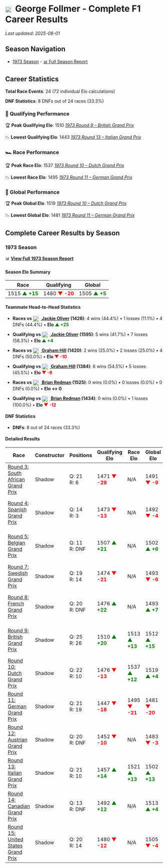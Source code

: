 # <img src="https://upload.wikimedia.org/wikipedia/commons/a/a4/Flag_of_the_United_States.svg" alt="United States" width="20" height="auto" style="vertical-align: middle; margin-right: 5px;" onerror="this.outerHTML='🇺🇸'; this.style.marginRight='5px';"/> George Follmer - Complete F1 Career Results

*Last updated: 2025-08-01*

## Season Navigation

- [1973 Season](#1973-season) - [📊 Full Season Report](../seasons/1973-season-report)

## Career Statistics

**Total Race Events**: 24 (72 individual Elo calculations)

**DNF Statistics**: 8 DNFs out of 24 races (33.3%)

### 🏁 Qualifying Performance

🏆 **Peak Qualifying Elo**: 1510
   *[1973 Round 9 – British Grand Prix](../seasons/1973-season-report#round-9-british-grand-prix)*

📉 **Lowest Qualifying Elo**: 1443
   *[1973 Round 13 – Italian Grand Prix](../seasons/1973-season-report#round-13-italian-grand-prix)*

### 🏎️ Race Performance

🏆 **Peak Race Elo**: 1537
   *[1973 Round 10 – Dutch Grand Prix](../seasons/1973-season-report#round-10-dutch-grand-prix)*

📉 **Lowest Race Elo**: 1495
   *[1973 Round 11 – German Grand Prix](../seasons/1973-season-report#round-11-german-grand-prix)*

### 🌟 Global Performance

🏆 **Peak Global Elo**: 1519
   *[1973 Round 10 – Dutch Grand Prix](../seasons/1973-season-report#round-10-dutch-grand-prix)*

📉 **Lowest Global Elo**: 1481
   *[1973 Round 11 – German Grand Prix](../seasons/1973-season-report#round-11-german-grand-prix)*


## Complete Career Results by Season

### 1973 Season

📊 **[View Full 1973 Season Report](../seasons/1973-season-report)**

#### Season Elo Summary

| Race | Qualifying | Global |
|------|------------|--------|
| 1515 **<span style="color: green;">▲ +15</span>** | 1480 **<span style="color: red;">▼ -20</span>** | 1505 **<span style="color: green;">▲ +5</span>** |

#### Teammate Head-to-Head Statistics

- **Races vs [<img src="https://upload.wikimedia.org/wikipedia/commons/thumb/8/83/Flag_of_the_United_Kingdom_%283-5%29.svg/512px-Flag_of_the_United_Kingdom_%283-5%29.svg.png?20250726143817" alt="United Kingdom" width="20" height="auto" style="vertical-align: middle; margin-right: 5px;" onerror="this.outerHTML='🇬🇧'; this.style.marginRight='5px';"/> Jackie Oliver](jackie-oliver) (1428)**: 4 wins (44.4%) • 1 losses (11.1%) • 4 DNFs (44.4%) • **Elo <span style="color: green;">▲ +25</span>**
- **Qualifying vs [<img src="https://upload.wikimedia.org/wikipedia/commons/thumb/8/83/Flag_of_the_United_Kingdom_%283-5%29.svg/512px-Flag_of_the_United_Kingdom_%283-5%29.svg.png?20250726143817" alt="United Kingdom" width="20" height="auto" style="vertical-align: middle; margin-right: 5px;" onerror="this.outerHTML='🇬🇧'; this.style.marginRight='5px';"/> Jackie Oliver](jackie-oliver) (1595)**: 5 wins (41.7%) • 7 losses (58.3%) • **Elo <span style="color: green;">▲ +4</span>**

- **Races vs [<img src="https://upload.wikimedia.org/wikipedia/commons/thumb/8/83/Flag_of_the_United_Kingdom_%283-5%29.svg/512px-Flag_of_the_United_Kingdom_%283-5%29.svg.png?20250726143817" alt="United Kingdom" width="20" height="auto" style="vertical-align: middle; margin-right: 5px;" onerror="this.outerHTML='🇬🇧'; this.style.marginRight='5px';"/> Graham Hill](graham-hill) (1420)**: 2 wins (25.0%) • 2 losses (25.0%) • 4 DNFs (50.0%) • **Elo <span style="color: red;">▼ -10</span>**
- **Qualifying vs [<img src="https://upload.wikimedia.org/wikipedia/commons/thumb/8/83/Flag_of_the_United_Kingdom_%283-5%29.svg/512px-Flag_of_the_United_Kingdom_%283-5%29.svg.png?20250726143817" alt="United Kingdom" width="20" height="auto" style="vertical-align: middle; margin-right: 5px;" onerror="this.outerHTML='🇬🇧'; this.style.marginRight='5px';"/> Graham Hill](graham-hill) (1384)**: 6 wins (54.5%) • 5 losses (45.5%) • **Elo <span style="color: red;">▼ -9</span>**

- **Races vs [<img src="https://upload.wikimedia.org/wikipedia/commons/thumb/8/83/Flag_of_the_United_Kingdom_%283-5%29.svg/512px-Flag_of_the_United_Kingdom_%283-5%29.svg.png?20250726143817" alt="United Kingdom" width="20" height="auto" style="vertical-align: middle; margin-right: 5px;" onerror="this.outerHTML='🇬🇧'; this.style.marginRight='5px';"/> Brian Redman](brian-redman) (1525)**: 0 wins (0.0%) • 0 losses (0.0%) • 0 DNFs (0.0%) • **Elo ↔ 0**
- **Qualifying vs [<img src="https://upload.wikimedia.org/wikipedia/commons/thumb/8/83/Flag_of_the_United_Kingdom_%283-5%29.svg/512px-Flag_of_the_United_Kingdom_%283-5%29.svg.png?20250726143817" alt="United Kingdom" width="20" height="auto" style="vertical-align: middle; margin-right: 5px;" onerror="this.outerHTML='🇬🇧'; this.style.marginRight='5px';"/> Brian Redman](brian-redman) (1434)**: 0 wins (0.0%) • 1 losses (100.0%) • **Elo <span style="color: red;">▼ -12</span>**

#### DNF Statistics

- **DNFs**: 8 out of 24 races (33.3%)

#### Detailed Results

| Race | Constructor | Positions | Qualifying Elo | Race Elo | Global Elo | Teammate |
|------|-------------|-----------|----------------|----------|------------|----------|
| [Round 3: South African Grand Prix](../seasons/1973-season-report#round-3-south-african-grand-prix) | Shadow | Q: 21<br/>R: 6 | 1471 **<span style="color: red;">▼ -29</span>** | N/A | 1491 **<span style="color: red;">▼ -9</span>** | [<img src="https://upload.wikimedia.org/wikipedia/commons/thumb/8/83/Flag_of_the_United_Kingdom_%283-5%29.svg/512px-Flag_of_the_United_Kingdom_%283-5%29.svg.png?20250726143817" alt="United Kingdom" width="20" height="auto" style="vertical-align: middle; margin-right: 5px;" onerror="this.outerHTML='🇬🇧'; this.style.marginRight='5px';"/> Jackie Oliver](jackie-oliver)<br/>Q: 14<br/>R: DNF |
| [Round 4: Spanish Grand Prix](../seasons/1973-season-report#round-4-spanish-grand-prix) | Shadow | Q: 14<br/>R: 3 | 1473 **<span style="color: red;">▼ -13</span>** | N/A | 1492 **<span style="color: red;">▼ -4</span>** | [<img src="https://upload.wikimedia.org/wikipedia/commons/thumb/8/83/Flag_of_the_United_Kingdom_%283-5%29.svg/512px-Flag_of_the_United_Kingdom_%283-5%29.svg.png?20250726143817" alt="United Kingdom" width="20" height="auto" style="vertical-align: middle; margin-right: 5px;" onerror="this.outerHTML='🇬🇧'; this.style.marginRight='5px';"/> Graham Hill](graham-hill)<br/>Q: 22<br/>R: DNF |
| [Round 5: Belgian Grand Prix](../seasons/1973-season-report#round-5-belgian-grand-prix) | Shadow | Q: 11<br/>R: DNF | 1507 **<span style="color: green;">▲ +21</span>** | N/A | 1502 **<span style="color: green;">▲ +6</span>** | [<img src="https://upload.wikimedia.org/wikipedia/commons/thumb/8/83/Flag_of_the_United_Kingdom_%283-5%29.svg/512px-Flag_of_the_United_Kingdom_%283-5%29.svg.png?20250726143817" alt="United Kingdom" width="20" height="auto" style="vertical-align: middle; margin-right: 5px;" onerror="this.outerHTML='🇬🇧'; this.style.marginRight='5px';"/> Graham Hill](graham-hill)<br/>Q: 23<br/>R: 9 |
| [Round 7: Swedish Grand Prix](../seasons/1973-season-report#round-7-swedish-grand-prix) | Shadow | Q: 19<br/>R: 14 | 1474 **<span style="color: red;">▼ -21</span>** | N/A | 1493 **<span style="color: red;">▼ -6</span>** | [<img src="https://upload.wikimedia.org/wikipedia/commons/thumb/8/83/Flag_of_the_United_Kingdom_%283-5%29.svg/512px-Flag_of_the_United_Kingdom_%283-5%29.svg.png?20250726143817" alt="United Kingdom" width="20" height="auto" style="vertical-align: middle; margin-right: 5px;" onerror="this.outerHTML='🇬🇧'; this.style.marginRight='5px';"/> Jackie Oliver](jackie-oliver)<br/>Q: 17<br/>R: DNF |
| [Round 8: French Grand Prix](../seasons/1973-season-report#round-8-french-grand-prix) | Shadow | Q: 20<br/>R: DNF | 1476 **<span style="color: green;">▲ +22</span>** | N/A | 1493 **<span style="color: green;">▲ +7</span>** | [<img src="https://upload.wikimedia.org/wikipedia/commons/thumb/8/83/Flag_of_the_United_Kingdom_%283-5%29.svg/512px-Flag_of_the_United_Kingdom_%283-5%29.svg.png?20250726143817" alt="United Kingdom" width="20" height="auto" style="vertical-align: middle; margin-right: 5px;" onerror="this.outerHTML='🇬🇧'; this.style.marginRight='5px';"/> Graham Hill](graham-hill)<br/>Q: 16<br/>R: 10 |
| [Round 9: British Grand Prix](../seasons/1973-season-report#round-9-british-grand-prix) | Shadow | Q: 25<br/>R: 26 | 1510 **<span style="color: green;">▲ +20</span>** | 1513 **<span style="color: green;">▲ +13</span>** | 1512 **<span style="color: green;">▲ +15</span>** | [<img src="https://upload.wikimedia.org/wikipedia/commons/thumb/8/83/Flag_of_the_United_Kingdom_%283-5%29.svg/512px-Flag_of_the_United_Kingdom_%283-5%29.svg.png?20250726143817" alt="United Kingdom" width="20" height="auto" style="vertical-align: middle; margin-right: 5px;" onerror="this.outerHTML='🇬🇧'; this.style.marginRight='5px';"/> Graham Hill](graham-hill)<br/>Q: 27<br/>R: DNF |
| [Round 10: Dutch Grand Prix](../seasons/1973-season-report#round-10-dutch-grand-prix) | Shadow | Q: 22<br/>R: 10 | 1476 **<span style="color: red;">▼ -13</span>** | 1537 **<span style="color: green;">▲ +12</span>** | 1519 **<span style="color: green;">▲ +4</span>** | [<img src="https://upload.wikimedia.org/wikipedia/commons/thumb/8/83/Flag_of_the_United_Kingdom_%283-5%29.svg/512px-Flag_of_the_United_Kingdom_%283-5%29.svg.png?20250726143817" alt="United Kingdom" width="20" height="auto" style="vertical-align: middle; margin-right: 5px;" onerror="this.outerHTML='🇬🇧'; this.style.marginRight='5px';"/> Graham Hill](graham-hill)<br/>Q: 17<br/>R: 12 |
| [Round 11: German Grand Prix](../seasons/1973-season-report#round-11-german-grand-prix) | Shadow | Q: 21<br/>R: 19 | 1447 **<span style="color: red;">▼ -18</span>** | 1495 **<span style="color: red;">▼ -21</span>** | 1481 **<span style="color: red;">▼ -20</span>** | [<img src="https://upload.wikimedia.org/wikipedia/commons/thumb/8/83/Flag_of_the_United_Kingdom_%283-5%29.svg/512px-Flag_of_the_United_Kingdom_%283-5%29.svg.png?20250726143817" alt="United Kingdom" width="20" height="auto" style="vertical-align: middle; margin-right: 5px;" onerror="this.outerHTML='🇬🇧'; this.style.marginRight='5px';"/> Jackie Oliver](jackie-oliver)<br/>Q: 17<br/>R: 8 |
| [Round 12: Austrian Grand Prix](../seasons/1973-season-report#round-12-austrian-grand-prix) | Shadow | Q: 20<br/>R: DNF | 1452 **<span style="color: red;">▼ -10</span>** | N/A | 1483 **<span style="color: red;">▼ -3</span>** | [<img src="https://upload.wikimedia.org/wikipedia/commons/thumb/8/83/Flag_of_the_United_Kingdom_%283-5%29.svg/512px-Flag_of_the_United_Kingdom_%283-5%29.svg.png?20250726143817" alt="United Kingdom" width="20" height="auto" style="vertical-align: middle; margin-right: 5px;" onerror="this.outerHTML='🇬🇧'; this.style.marginRight='5px';"/> Graham Hill](graham-hill)<br/>Q: 22<br/>R: DNF |
| [Round 13: Italian Grand Prix](../seasons/1973-season-report#round-13-italian-grand-prix) | Shadow | Q: 21<br/>R: 10 | 1457 **<span style="color: green;">▲ +14</span>** | 1521 **<span style="color: green;">▲ +13</span>** | 1502 **<span style="color: green;">▲ +13</span>** | [<img src="https://upload.wikimedia.org/wikipedia/commons/thumb/8/83/Flag_of_the_United_Kingdom_%283-5%29.svg/512px-Flag_of_the_United_Kingdom_%283-5%29.svg.png?20250726143817" alt="United Kingdom" width="20" height="auto" style="vertical-align: middle; margin-right: 5px;" onerror="this.outerHTML='🇬🇧'; this.style.marginRight='5px';"/> Jackie Oliver](jackie-oliver)<br/>Q: 19<br/>R: 11 |
| [Round 14: Canadian Grand Prix](../seasons/1973-season-report#round-14-canadian-grand-prix) | Shadow | Q: 13<br/>R: DNF | 1492 **<span style="color: green;">▲ +12</span>** | N/A | 1513 **<span style="color: green;">▲ +4</span>** | [<img src="https://upload.wikimedia.org/wikipedia/commons/thumb/8/83/Flag_of_the_United_Kingdom_%283-5%29.svg/512px-Flag_of_the_United_Kingdom_%283-5%29.svg.png?20250726143817" alt="United Kingdom" width="20" height="auto" style="vertical-align: middle; margin-right: 5px;" onerror="this.outerHTML='🇬🇧'; this.style.marginRight='5px';"/> Jackie Oliver](jackie-oliver)<br/>Q: 14<br/>R: 3 |
| [Round 15: United States Grand Prix](../seasons/1973-season-report#round-15-united-states-grand-prix) | Shadow | Q: 20<br/>R: 14 | 1480 **<span style="color: red;">▼ -12</span>** | N/A | 1505 **<span style="color: red;">▼ -4</span>** | [<img src="https://upload.wikimedia.org/wikipedia/commons/thumb/8/83/Flag_of_the_United_Kingdom_%283-5%29.svg/512px-Flag_of_the_United_Kingdom_%283-5%29.svg.png?20250726143817" alt="United Kingdom" width="20" height="auto" style="vertical-align: middle; margin-right: 5px;" onerror="this.outerHTML='🇬🇧'; this.style.marginRight='5px';"/> Graham Hill](graham-hill)<br/>Q: 18<br/>R: 13 |

